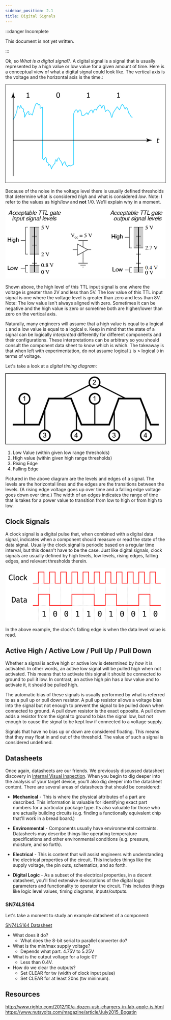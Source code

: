 ```yaml
---
sidebar_position: 2.1
title: Digital Signals
---
```


:::danger Incomplete

This document is not yet written.

:::

Ok, so _What is a digital signal?_. A digital signal is a signal that is usually represented by a high value or low value for a given amount of time. Here is a conceptual view of what a digital signal could look like. The vertical axis is the voltage and the horizontal axis is the time.:

![digital signal with noise](./DigitalSignals/digital-signal-noise-512x315.png)

Because of the noise in the voltage level there is usually defined thresholds that determine what is considered _high_ and what is considered _low_. Note: I refer to the values as high/low and **not** 1/0. We'll explain why in a moment.

![ttl levels](./DigitalSignals/ttl-levels.png)

Shown above, the high level of this TTL input signal is one where the voltage is greater than 2V and less than 5V. The low value of this TTL input signal is one where the voltage level is greater than zero and less than 8V. Note: The low value isn't always aligned with zero. Sometimes it can be negative and the high value is zero or sometime both are higher/lower than zero on the vertical axis.

Naturally, many engineers will assume that a high value is equal to a logical `1` and a low value is equal to a logical `0`. Keep in mind that the state of a signal can be logically _interpreted_ differently for different components and their configurations. These interpretations can be arbitrary so you should consult the component data sheet to know which is which. The takeaway is that when left with experimentation, do not assume logical `1` is > logical `0` in terms of voltage.

Let's take a look at a _digital timing diagram_:

![digital signal](./DigitalSignals/digital-signal-512x227.png)

1. Low Value (within given low range thresholds)
2. High value (within given high range thresholds)
3. Rising Edge
4. Falling Edge

Pictured in the above diagram are the levels and edges of a signal. The levels are the horizontal lines and the edges are the transitions between the levels. (A rising edge voltage goes up over time and a falling edge voltage goes down over time.) The width of an edges indicates the range of time that is takes for a power value to transition from low to high or from high to low.

## Clock Signals

A clock signal is a digital pulse that, when combined with a digital data signal, indicates when a component should measure or read the state of the data signal. Usually the clock signal is periodic based on a regular time interval, but this doesn't have to be the case. Just like digital signals, clock signals are usually defined by high levels, low levels, rising edges, falling edges, and relevant thresholds therein.

![clock signal](./DigitalSignals/clock-signal.png)

In the above example, the clock's falling edge is when the data level value is read.

<!-- TODO: Note there can be multiple clocks in a single system, labeled clock domains -->

## Active High / Active Low / Pull Up / Pull Down

Whether a signal is active high or active low is determined by _how_ it is activated. In other words, an active low signal will be pulled high when not activated. This means that to activate this signal it should be connected to ground to pull it low. In contrast, an active high pin has a low value and to activate it, it should be pulled high.

<!-- TODO: Mention line over PIN name means pin is active low. -->

<!-- TODO: This paragraph sucks as written. Should all this wait until we dig into schematics? -->

The automatic bias of these signals is usually performed by what is referred to as a pull up or pull down resistor. A pull up resistor allows a voltage bias into the signal but not enough to prevent the signal to be pulled down when connected to ground. A pull down resistor is the exact opposite. A pull down adds a resistor from the signal to ground to bias the signal low, but not enough to cause the signal to be kept low if connected to a voltage supply.

Signals that have no bias up or down are considered floating. This means that they may float in and out of the threshold. The value of such a signal is considered undefined.

<!-- TODO: Consider mentioning bouncing? -->

## Datasheets

Once again, datasheets are our friends. We previously discussed datasheet discovery in [Internal Visual Inspection](/docs/EmbeddedSystemsAnalysis/InitialVisualAnalysis/InternalVisualInspection#datasheets). When you begin to dig deeper into the analysis of your target device, you'll also dig deeper into the datasheet content. There are several areas of datasheets that should be considered:

- **Mechanical** - This is where the physical attributes of a part are described. This information is valuable for identifying exact part numbers for a particular package type. Its also valuable for those who are actually building circuits (e.g. finding a functionally equivalent chip that'll work in a bread board.)

- **Environmental** - Components usually have environmental contraints. Datasheets may describe things like operating temperature specifications and other environmental conditions (e.g. pressure, moisture, and so forth).

- **Electrical** - This is content that will assist engineers with understanding the electrical properties of the circuit. This includes things like the supply voltage, the pin outs, schematics, and so forth.

- **Digital Logic** - As a subset of the electrical properties, in a decent datasheet, you'll find extensive descriptions of the digital logic parameters and functionality to operator the circuit. This includes things like logic level values, timing diagrams, inputs/outputs.

### SN74LS164

Let's take a moment to study an example datasheet of a component:

[SN74LS164 Datasheet](./PracticalEE/sn54ls164-sp.pdf)

- What does it do?
  - What does the 8-bit serial to parallel converter do?
- What is the min/max supply voltage?
  - Depends what part. 4.75V to 5.25V
- What is the output voltage for a logic 0?
  - Less than 0.4V.
- How do we clear the outputs?
  - Set CLEAR for tw (width of clock input pulse)
  - Set CLEAR for at least 20ns (tw minimum).

## Resources

http://www.righto.com/2012/10/a-dozen-usb-chargers-in-lab-apple-is.html
https://www.nutsvolts.com/magazine/article/July2015_Bogatin
